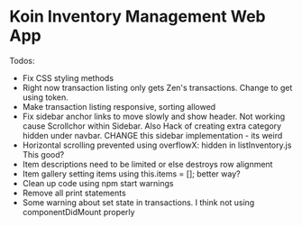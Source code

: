# Koin Inventory Management Web App

Todos:
- Fix CSS styling methods
- Right now transaction listing only gets Zen's transactions. Change to get using token.
- Make transaction listing responsive, sorting allowed
- Fix sidebar anchor links to move slowly and show header. Not working cause Scrollchor within Sidebar. Also
	Hack of creating extra category hidden under navbar. CHANGE this sidebar implementation - its weird
- Horizontal scrolling prevented using overflowX: hidden in listInventory.js This good?
- Item descriptions need to be limited or else destroys row alignment
- Item gallery setting items using this.items = []; better way?
- Clean up code using npm start warnings
- Remove all print statements
- Some warning about set state in transactions. I think not using componentDidMount properly
